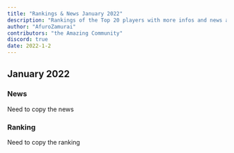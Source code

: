 ```yaml
---
title: "Rankings & News January 2022"
description: "Rankings of the Top 20 players with more infos and news about occurences from December 2021 to January 2022"
author: "AfuroZamurai"
contributors: "the Amazing Community"
discord: true
date: 2022-1-2
---
```


## January 2022

### News

Need to copy the news

### Ranking

Need to copy the ranking
